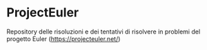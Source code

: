 # ProjectEuler
Repository delle risoluzioni e dei tentativi di risolvere in problemi del progetto Euler (https://projecteuler.net/)

